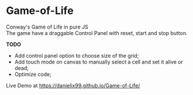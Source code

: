 # Game-of-Life
Conway's Game of Life in pure JS  
The game have a draggable Control Panel with reset, start and stop button.  
  
**TODO**  
- Add control panel option to choose size of the grid;  
- Add touch mode on canvas to manually select a cell and set it alive or dead;  
- Optimize code;  

Live Demo at https://danielix99.github.io/Game-of-Life/
